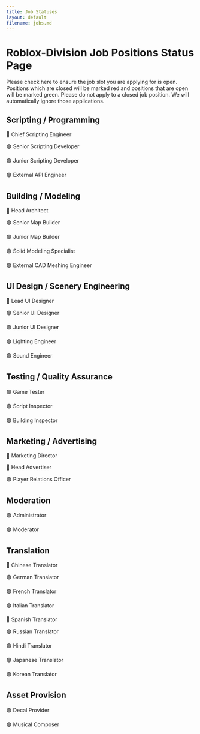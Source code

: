 ```yaml
---
title: Job Statuses
layout: default
filename: jobs.md
---
```


# Roblox-Division Job Positions Status Page
Please check here to ensure the job slot you are applying for is open. Positions which are closed will be marked red and positions that are open will be marked green. Please do not apply to a closed job position. We will automatically ignore those applications.

## Scripting / Programming
🔴 Chief Scripting Engineer

🟢 Senior Scripting Developer

🟢 Junior Scripting Developer

🟢 External API Engineer

## Building / Modeling
🔴 Head Architect

🟢 Senior Map Builder

🟢 Junior Map Builder

🟢 Solid Modeling Specialist

🟢 External CAD Meshing Engineer

## UI Design / Scenery Engineering
🔴 Lead UI Designer

🟢 Senior UI Designer

🟢 Junior UI Designer

🟢 Lighting Engineer

🟢 Sound Engineer

## Testing / Quality Assurance
🟢 Game Tester

🟢 Script Inspector

🟢 Building Inspector

## Marketing / Advertising
🔴 Marketing Director

🔴 Head Advertiser

🟢 Player Relations Officer

## Moderation
🟢 Administrator

🟢 Moderator

## Translation
🔴 Chinese Translator

🟢 German Translator

🟢 French Translator

🟢 Italian Translator

🔴 Spanish Translator

🟢 Russian Translator

🟢 Hindi Translator

🟢 Japanese Translator

🟢 Korean Translator

## Asset Provision
🟢 Decal Provider

🟢 Musical Composer
